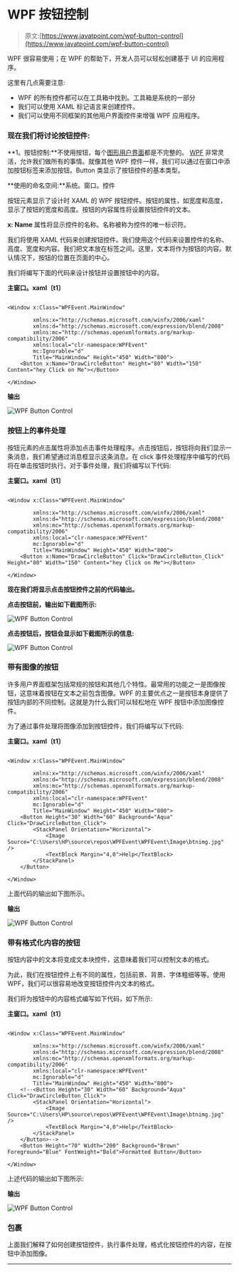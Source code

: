 # WPF 按钮控制

> 原文:[https://www.javatpoint.com/wpf-button-control](https://www.javatpoint.com/wpf-button-control)

WPF 很容易使用；在 WPF 的帮助下，开发人员可以轻松创建基于 UI 的应用程序。

这里有几点需要注意:

*   WPF 的所有控件都可以在工具箱中找到。工具箱是系统的一部分
*   我们可以使用 XAML 标记语言来创建控件。
*   我们可以使用不同框架的其他用户界面控件来增强 WPF 应用程序。

### 现在我们将讨论按钮控件:

**1。按钮控制:**不使用按钮，每个[图形用户界面](https://www.javatpoint.com/gui-full-form)都是不完整的。 [WPF](https://www.javatpoint.com/wpf) 非常灵活，允许我们做所有的事情。就像其他 WPF 控件一样，我们可以通过在窗口中添加按钮标签来添加按钮。Button 类显示了按钮控件的基本类型。

**使用的命名空间:**系统。窗口。控件

按钮元素显示了设计时 XAML 的 WPF 按钮控件。按钮的属性，如宽度和高度，显示了按钮的宽度和高度。按钮的内容属性将设置按钮控件的文本。

**x: Name** 属性将显示控件的名称。名称被称为控件的唯一标识符。

我们将使用 XAML 代码来创建按钮控件。我们使用这个代码来设置控件的名称、高度、宽度和内容。我们把文本放在标签之间。这里，文本将作为按钮的内容。默认情况下，按钮的位置在页面的中心。

我们将编写下面的代码来设计按钮并设置按钮中的内容。

**主窗口。xaml〔t1〕**

```

<Window x:Class="WPFEvent.MainWindow"

        xmlns:x="http://schemas.microsoft.com/winfx/2006/xaml"
        xmlns:d="http://schemas.microsoft.com/expression/blend/2008"
        xmlns:mc="http://schemas.openxmlformats.org/markup-compatibility/2006"
        xmlns:local="clr-namespace:WPFEvent"
        mc:Ignorable="d"
        Title="MainWindow" Height="450" Width="800">
    <Button x:Name="DrawCircleButton" Height="80" Width="150" Content="hey Click on Me"></Button>

</Window>

```

**输出**

![WPF Button Control](img/7d18cdd924bbd1f71cf32a454ec51532.png)

### 按钮上的事件处理

按钮元素的点击属性将添加点击事件处理程序。点击按钮后，按钮将向我们显示一条消息，我们希望通过消息框显示这条消息。在 click 事件处理程序中编写的代码将在单击按钮时执行。对于事件处理，我们将编写以下代码:

**主窗口。xaml〔t1〕**

```

<Window x:Class="WPFEvent.MainWindow"

        xmlns:x="http://schemas.microsoft.com/winfx/2006/xaml"
        xmlns:d="http://schemas.microsoft.com/expression/blend/2008"
        xmlns:mc="http://schemas.openxmlformats.org/markup-compatibility/2006"
        xmlns:local="clr-namespace:WPFEvent"
        mc:Ignorable="d"
        Title="MainWindow" Height="450" Width="800">
    <Button x:Name="DrawCircleButton" Click="DrawCircleButton_Click"  Height="80" Width="150" Content="hey Click on Me"></Button>

</Window>

```

**现在我们将显示点击按钮控件之前的代码输出。**

**点击按钮前，输出如下截图所示:**

![WPF Button Control](img/24bffaea5f3fca6599fc47c0dd00a40b.png)

**点击按钮后，按钮会显示如下截图所示的信息:**

![WPF Button Control](img/15cf9b8cf0ce75c7a4f3d4271d5dd343.png)

### 带有图像的按钮

许多用户界面框架包括常规的按钮和其他几个特性。最常用的功能之一是图像按钮，这意味着按钮在文本之前包含图像。WPF 的主要优点之一是按钮本身提供了按钮内部的不同控制。这就是为什么我们可以轻松地在 WPF 按钮中添加图像控件。

为了通过事件处理将图像添加到按钮控件，我们将编写以下代码:

**主窗口。xaml〔t1〕**

```

<Window x:Class="WPFEvent.MainWindow"

        xmlns:x="http://schemas.microsoft.com/winfx/2006/xaml"
        xmlns:d="http://schemas.microsoft.com/expression/blend/2008"
        xmlns:mc="http://schemas.openxmlformats.org/markup-compatibility/2006"
        xmlns:local="clr-namespace:WPFEvent"
        mc:Ignorable="d"
        Title="MainWindow" Height="450" Width="800">
    <Button Height="30" Width="60" Background="Aqua" Click="DrawCircleButton_Click">
        <StackPanel Orientation="Horizontal">
            <Image Source="C:\Users\HP\source\repos\WPFEvent\WPFEvent\Image\btnimg.jpg" />
            <TextBlock Margin="4,0">Help</TextBlock>
        </StackPanel>
    </Button>

</Window>

```

上面代码的输出如下图所示。

**输出**

![WPF Button Control](img/c99890739af751df165d851775312578.png)

### 带有格式化内容的按钮

按钮内容中的文本将变成文本块控件，这意味着我们可以控制文本的格式。

为此，我们在按钮控件上有不同的属性，包括前景、背景、字体粗细等等。使用 WPF，我们可以很容易地改变按钮控件内文本的格式。

我们将为按钮中的内容格式编写如下代码，如下所示:

**主窗口。xaml〔t1〕**

```

<Window x:Class="WPFEvent.MainWindow"

        xmlns:x="http://schemas.microsoft.com/winfx/2006/xaml"
        xmlns:d="http://schemas.microsoft.com/expression/blend/2008"
        xmlns:mc="http://schemas.openxmlformats.org/markup-compatibility/2006"
        xmlns:local="clr-namespace:WPFEvent"
        mc:Ignorable="d"
        Title="MainWindow" Height="450" Width="800">
    <!--<Button Height="30" Width="60" Background="Aqua" Click="DrawCircleButton_Click">
        <StackPanel Orientation="Horizontal">
            <Image Source="C:\Users\HP\source\repos\WPFEvent\WPFEvent\Image\btnimg.jpg" />
            <TextBlock Margin="4,0">Help</TextBlock>
        </StackPanel>
    </Button>-->
    <Button Height="70" Width="200" Background="Brown"  Foreground="Blue" FontWeight="Bold">Formatted Button</Button>

</Window>

```

上述代码的输出如下图所示:

**输出**

![WPF Button Control](img/419bf3f66fa1bc7b764bc7d260684262.png)

### 包裹

上面我们解释了如何创建按钮控件，执行事件处理，格式化按钮控件的内容，在按钮中添加图像。

* * *